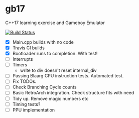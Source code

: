 # gb17
C++17 learning exercise and Gameboy Emulator

[![Build Status](https://travis-ci.org/brendonlecomte/gb17.svg?branch=master)](https://travis-ci.org/brendonlecomte/gb17)

- [x] Main.cpp builds with no code
- [x] Travis CI builds
- [x] Bootloader runs to completion. With test!
- [ ] Interrupts
- [ ] Timers
  - write to div doesn't reset internal_div
- [ ] Passing Blaarg CPU instruction tests. Automated test.
- [ ] Fix TODOs.
- [ ] Check Branching Cycle counts
- [ ] Basic RetroArch integration. Check structure fits with need
- [ ] Tidy up. Remove magic numbers etc
- [ ] Timing tests?
- [ ] PPU implementation
